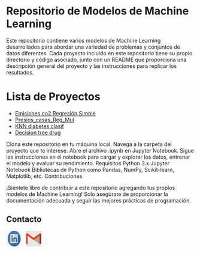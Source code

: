 # Repositorio de Modelos de Machine Learning

Este repositorio contiene varios modelos de Machine Learning desarrollados para abordar una variedad de problemas y conjuntos de datos diferentes. Cada proyecto incluido en este repositorio tiene su propio directorio y código asociado, junto con un README que proporciona una descripción general del proyecto y las instrucciones para replicar los resultados.

# **Lista de Proyectos**

 - [Emisiones co2 Regresión Simple](https://github.com/williamCastro32/Modelos_ML/tree/main/Emisiones_co2_regre_simple)
 - [Presios_casas_Reg_Mul](https://github.com/williamCastro32/Modelos_ML/tree/main/Presios_casas_Reg_Mul)
 - [KNN diabetes clasif](https://github.com/williamCastro32/Modelos_ML/tree/main/KNN_diabetes_clasif)
 - [Decision tree drug](https://github.com/williamCastro32/Modelos_ML/tree/main/decision_tree_drug)
   
   

Clona este repositorio en tu máquina local.
Navega a la carpeta del proyecto que te interese.
Abre el archivo .ipynb en Jupyter Notebook.
Sigue las instrucciones en el notebook para cargar y explorar los datos, entrenar el modelo y evaluar su rendimiento.
Requisitos
Python 3.x
Jupyter Notebook
Bibliotecas de Python como Pandas, NumPy, Scikit-learn, Matplotlib, etc.
Contribuciones

¡Siéntete libre de contribuir a este repositorio agregando tus propios modelos de Machine Learning! Solo asegúrate de proporcionar la documentación adecuada y seguir las mejores prácticas de programación.

## Contacto

<div style="display: flex; align-items: center;">
  <a href="https://www.linkedin.com/public-profile/settings?trk=d_flagship3_profile_self_view_public_profile.com/" style="margin-right: 10px;">
    <img src="./imagenes/in_logo.png" alt="LinkedIn" width="42" height="42">
  </a>
  <a href="mailto:willcr32@gmail.com" style="margin-right: 10px;">
    <img src="./imagenes/gmail_logo.png" alt="Gmail" width="42" height="42">
  </a>
</div>